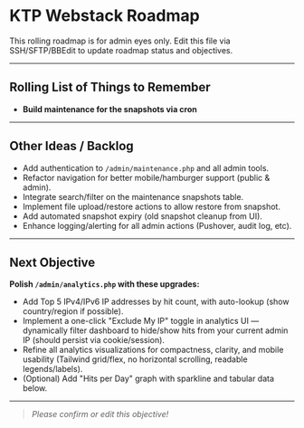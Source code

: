 # KTP Webstack Roadmap

This rolling roadmap is for admin eyes only. Edit this file via SSH/SFTP/BBEdit to update roadmap status and objectives.

---

## Rolling List of Things to Remember

- **Build maintenance for the snapshots via cron**

---

## Other Ideas / Backlog

- Add authentication to `/admin/maintenance.php` and all admin tools.
- Refactor navigation for better mobile/hamburger support (public & admin).
- Integrate search/filter on the maintenance snapshots table.
- Implement file upload/restore actions to allow restore from snapshot.
- Add automated snapshot expiry (old snapshot cleanup from UI).
- Enhance logging/alerting for all admin actions (Pushover, audit log, etc).

---

## Next Objective

**Polish `/admin/analytics.php` with these upgrades:**

- Add Top 5 IPv4/IPv6 IP addresses by hit count, with auto-lookup (show country/region if possible).
- Implement a one-click "Exclude My IP" toggle in analytics UI — dynamically filter dashboard to hide/show hits from your current admin IP (should persist via cookie/session).
- Refine all analytics visualizations for compactness, clarity, and mobile usability (Tailwind grid/flex, no horizontal scrolling, readable legends/labels).
- (Optional) Add "Hits per Day" graph with sparkline and tabular data below.

---

> _Please confirm or edit this objective!_
